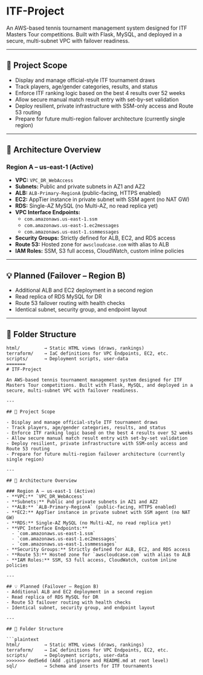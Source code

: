 # ITF-Project

An AWS-based tennis tournament management system designed for ITF Masters Tour competitions. Built with Flask, MySQL, and deployed in a secure, multi-subnet VPC with failover readiness.

---

## 🎯 Project Scope

- Display and manage official-style ITF tournament draws
- Track players, age/gender categories, results, and status
- Enforce ITF ranking logic based on the best 4 results over 52 weeks
- Allow secure manual match result entry with set-by-set validation
- Deploy resilient, private infrastructure with SSM-only access and Route 53 routing
- Prepare for future multi-region failover architecture (currently single region)

---

## 🧱 Architecture Overview

### Region A – us-east-1 (Active)
- **VPC:** `VPC_DR_WebAccess`
- **Subnets:** Public and private subnets in AZ1 and AZ2
- **ALB:** `ALB-Primary-RegionA` (public-facing, HTTPS enabled)
- **EC2:** AppTier instance in private subnet with SSM agent (no NAT GW)
- **RDS:** Single-AZ MySQL (no Multi-AZ, no read replica yet)
- **VPC Interface Endpoints:**  
  - `com.amazonaws.us-east-1.ssm`  
  - `com.amazonaws.us-east-1.ec2messages`  
  - `com.amazonaws.us-east-1.ssmmessages`
- **Security Groups:** Strictly defined for ALB, EC2, and RDS access
- **Route 53:** Hosted zone for `awscloudcase.com` with alias to ALB
- **IAM Roles:** SSM, S3 full access, CloudWatch, custom inline policies

---

## 💡 Planned (Failover – Region B)
- Additional ALB and EC2 deployment in a second region
- Read replica of RDS MySQL for DR
- Route 53 failover routing with health checks
- Identical subnet, security group, and endpoint layout

---

## 📁 Folder Structure

```plaintext
html/         → Static HTML views (draws, rankings)
terraform/    → IaC definitions for VPC Endpoints, EC2, etc.
scripts/      → Deployment scripts, user-data
=======
# ITF-Project

An AWS-based tennis tournament management system designed for ITF Masters Tour competitions. Built with Flask, MySQL, and deployed in a secure, multi-subnet VPC with failover readiness.

---

## 🎯 Project Scope

- Display and manage official-style ITF tournament draws
- Track players, age/gender categories, results, and status
- Enforce ITF ranking logic based on the best 4 results over 52 weeks
- Allow secure manual match result entry with set-by-set validation
- Deploy resilient, private infrastructure with SSM-only access and Route 53 routing
- Prepare for future multi-region failover architecture (currently single region)

---

## 🧱 Architecture Overview

### Region A – us-east-1 (Active)
- **VPC:** `VPC_DR_WebAccess`
- **Subnets:** Public and private subnets in AZ1 and AZ2
- **ALB:** `ALB-Primary-RegionA` (public-facing, HTTPS enabled)
- **EC2:** AppTier instance in private subnet with SSM agent (no NAT GW)
- **RDS:** Single-AZ MySQL (no Multi-AZ, no read replica yet)
- **VPC Interface Endpoints:**  
  - `com.amazonaws.us-east-1.ssm`  
  - `com.amazonaws.us-east-1.ec2messages`  
  - `com.amazonaws.us-east-1.ssmmessages`
- **Security Groups:** Strictly defined for ALB, EC2, and RDS access
- **Route 53:** Hosted zone for `awscloudcase.com` with alias to ALB
- **IAM Roles:** SSM, S3 full access, CloudWatch, custom inline policies

---

## 💡 Planned (Failover – Region B)
- Additional ALB and EC2 deployment in a second region
- Read replica of RDS MySQL for DR
- Route 53 failover routing with health checks
- Identical subnet, security group, and endpoint layout

---

## 📁 Folder Structure

```plaintext
html/         → Static HTML views (draws, rankings)
terraform/    → IaC definitions for VPC Endpoints, EC2, etc.
scripts/      → Deployment scripts, user-data
>>>>>>> ded5e6d (Add .gitignore and README.md at root level)
sql/          → Schema and inserts for ITF tournaments

